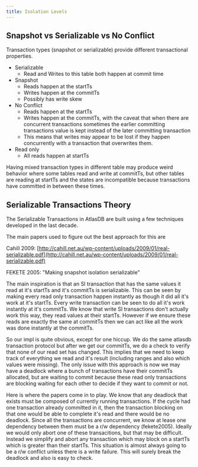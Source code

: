 ```yaml
---
title: Isolation Levels
---
```


## Snapshot vs Serializable vs No Conflict

Transaction types (snapshot or serializable) provide different transactional
properties. 

*   Serializable
    *   Read and Writes to this table both happen at commit time
*   Snapshot
    *   Reads happen at the startTs
    *   Writes happen at the commitTs
    *   Possibly has write skew
*   No Conflict
    *   Reads happen at the startTs
    *   Writes happen at the commitTs, with the caveat that when there are concurrent transactions sometimes the earlier committing transactions value is kept instead of the later committing transaction
    *   This means that writes may appear to be lost if they happen concurrently with a transaction that overwrites them.
*   Read only
    *   All reads happen at startTs

Having mixed transaction types in different table may produce weird behavior
where some tables read and write at commitTs, but other tables are reading at
startTs and the states are incompatible because transactions have committed in
between these times.

## Serializable Transactions Theory

The Serializable Transactions in AtlasDB are built using a few techniques
developed in the last decade.

The main papers used to figure out the best approach for this are

Cahill 2009:
[http://cahill.net.au/wp-content/uploads/2009/01/real-serializable.pdf](http://cahill.net.au/wp-content/uploads/2009/01/real-serializable.pdf)

FEKETE 2005: "Making snapshot isolation serializable"

The main inspiration is that an SI transaction that has the same values it read
at it's startTs and it's commitTs is serializable. This can be seen by making
every read only transaction happen instantly as though it did all it's work at
it's startTs. Every write transaction can be seen to do all it's work instantly
at it's commitTs. We know that write SI transactions don't actually work this
way, they read values at their startTs. However if we ensure these reads are
exactly the same at commitTs then we can act like all the work was done
instantly at the commitTs.

So our impl is quite obvious, except for one hiccup. We do the same atlasdb
transaction protocol but after we get our commitTs, we do a check to verify
that none of our read set has changed. This implies that we need to keep track
of everything we read and it's result (including ranges and also which values
were missing). The only issue with this approach is now we may have a deadlock
where a bunch of transactions have their commitTs allocated, but are waiting to
commit because these read only transactions are blocking waiting for each other
to decide if they want to commit or not.

Here is where the papers come in to play. We know that any deadlock that exists
must be composed of currently running transactions. If the cycle had one
transaction already committed in it, then the transaction blocking on that one
would be able to complete it's read and there would be no deadlock. Since all
the transactions are concurrent, we know at lease one dependency between them
must be a r/w dependency (fekete2005). Ideally we would only abort one of these
transacitions, but that may be difficult. Instead we simplify and abort any
transaction which may block on a startTs which is greater than their startTs.
This situation is almost always going to be a r/w conflict unless there is a
write failure. This will surely break the deadlock and also is easy to check.
